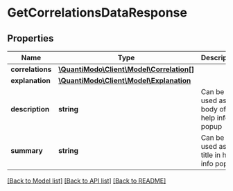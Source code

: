 # GetCorrelationsDataResponse

## Properties
Name | Type | Description | Notes
------------ | ------------- | ------------- | -------------
**correlations** | [**\QuantiModo\Client\Model\Correlation[]**](Correlation.md) |  | 
**explanation** | [**\QuantiModo\Client\Model\Explanation**](Explanation.md) |  | 
**description** | **string** | Can be used as body of help info popup | [optional] 
**summary** | **string** | Can be used as title in help info popup | [optional] 

[[Back to Model list]](../README.md#documentation-for-models) [[Back to API list]](../README.md#documentation-for-api-endpoints) [[Back to README]](../README.md)


